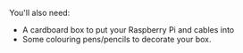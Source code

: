 You'll also need:

- A cardboard box to put your Raspberry Pi and cables into
- Some colouring pens/pencils to decorate your box.
